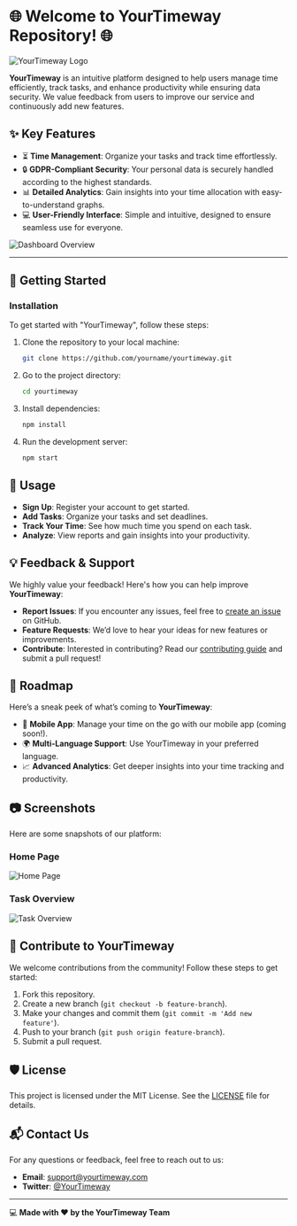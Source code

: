 # 🌐 Welcome to **YourTimeway** Repository! 🌐

![YourTimeway Logo](./images/yourtimeway-logo.png)

**YourTimeway** is an intuitive platform designed to help users manage time efficiently, track tasks, and enhance productivity while ensuring data security. We value feedback from users to improve our service and continuously add new features.

## ✨ **Key Features**

- ⏳ **Time Management**: Organize your tasks and track time effortlessly.
- 🔒 **GDPR-Compliant Security**: Your personal data is securely handled according to the highest standards.
- 📊 **Detailed Analytics**: Gain insights into your time allocation with easy-to-understand graphs.
- 💻 **User-Friendly Interface**: Simple and intuitive, designed to ensure seamless use for everyone.

![Dashboard Overview](./images/dashboard-overview.png)

---

## 🚀 **Getting Started**

### **Installation**

To get started with "YourTimeway", follow these steps:

1. Clone the repository to your local machine:
   ```bash
   git clone https://github.com/yourname/yourtimeway.git
2. Go to the project directory:
   ```bash
   cd yourtimeway
3. Install dependencies:
   ```bash
   npm install
4. Run the development server:
   ```bash
   npm start

## 📝 Usage
- **Sign Up**: Register your account to get started.
- **Add Tasks**: Organize your tasks and set deadlines.
- **Track Your Time**: See how much time you spend on each task.
- **Analyze**: View reports and gain insights into your productivity.

## 💡 Feedback & Support
We highly value your feedback! Here's how you can help improve **YourTimeway**:

- **Report Issues**: If you encounter any issues, feel free to [create an issue](https://github.com/yourname/yourtimeway/issues) on GitHub.
- **Feature Requests**: We’d love to hear your ideas for new features or improvements.
- **Contribute**: Interested in contributing? Read our [contributing guide](CONTRIBUTING.md) and submit a pull request!

## 📅 Roadmap
Here’s a sneak peek of what’s coming to **YourTimeway**:

- 📱 **Mobile App**: Manage your time on the go with our mobile app (coming soon!).
- 🌍 **Multi-Language Support**: Use YourTimeway in your preferred language.
- 📈 **Advanced Analytics**: Get deeper insights into your time tracking and productivity.

## 📷 Screenshots
Here are some snapshots of our platform:

### **Home Page**
![Home Page](./images/home-page.png)

### **Task Overview**
![Task Overview](./images/task-overview.png)

## 🎉 Contribute to YourTimeway
We welcome contributions from the community! Follow these steps to get started:

1. Fork this repository.
2. Create a new branch (`git checkout -b feature-branch`).
3. Make your changes and commit them (`git commit -m 'Add new feature'`).
4. Push to your branch (`git push origin feature-branch`).
5. Submit a pull request.

## 🛡️ License
This project is licensed under the MIT License. See the [LICENSE](LICENSE) file for details.

## 📬 Contact Us
For any questions or feedback, feel free to reach out to us:

- **Email**: [support@yourtimeway.com](mailto:support@yourtimeway.com)
- **Twitter**: [@YourTimeway](https://twitter.com/yourtimeway)

---

💻 **Made with ❤️ by the YourTimeway Team**


